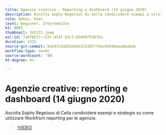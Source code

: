 ```yaml
---
title: Agenzie creative - Reporting e dashboard (14 giugno 2020)
description: Ascolta Sophy Regelous di Cella condividere esempi e strategie su come utilizzare Workfront reporting per le agenzie.
role: Admin, User
level: Beginner, Intermediate
kt: 9992
thumbnail: 341221.jpeg
exl-id: 7a8f6637-c23f-454f-b3c7-8949475387ba
duration: 2331
source-git-commit: 9a297cda953d4414131657f9ac84580aea0eabeb
workflow-type: tm+mt
source-wordcount: '50'
ht-degree: 0%

---
```


# Agenzie creative: reporting e dashboard (14 giugno 2020)

Ascolta Sophy Regelous di Cella condividere esempi e strategie su come utilizzare Workfront reporting per le agenzie.

>[!VIDEO](https://video.tv.adobe.com/v/341221/?quality=12&learn=on)
